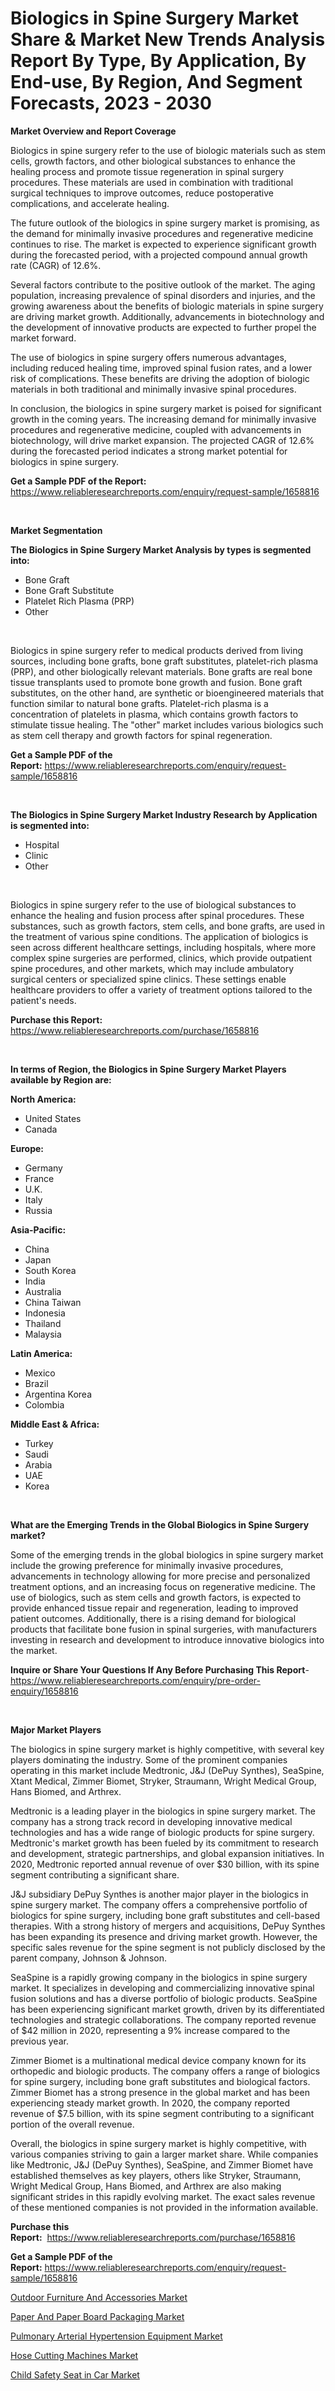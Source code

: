 <p><h1>Biologics in Spine Surgery Market Share & Market New Trends Analysis Report By Type, By Application, By End-use, By Region, And Segment Forecasts, 2023 - 2030</h1></p><p><strong>Market Overview and Report Coverage</strong></p>
<p><p>Biologics in spine surgery refer to the use of biologic materials such as stem cells, growth factors, and other biological substances to enhance the healing process and promote tissue regeneration in spinal surgery procedures. These materials are used in combination with traditional surgical techniques to improve outcomes, reduce postoperative complications, and accelerate healing.</p><p>The future outlook of the biologics in spine surgery market is promising, as the demand for minimally invasive procedures and regenerative medicine continues to rise. The market is expected to experience significant growth during the forecasted period, with a projected compound annual growth rate (CAGR) of 12.6%.</p><p>Several factors contribute to the positive outlook of the market. The aging population, increasing prevalence of spinal disorders and injuries, and the growing awareness about the benefits of biologic materials in spine surgery are driving market growth. Additionally, advancements in biotechnology and the development of innovative products are expected to further propel the market forward.</p><p>The use of biologics in spine surgery offers numerous advantages, including reduced healing time, improved spinal fusion rates, and a lower risk of complications. These benefits are driving the adoption of biologic materials in both traditional and minimally invasive spinal procedures.</p><p>In conclusion, the biologics in spine surgery market is poised for significant growth in the coming years. The increasing demand for minimally invasive procedures and regenerative medicine, coupled with advancements in biotechnology, will drive market expansion. The projected CAGR of 12.6% during the forecasted period indicates a strong market potential for biologics in spine surgery.</p></p>
<p><strong>Get a Sample PDF of the Report:</strong> <a href="https://www.reliableresearchreports.com/enquiry/request-sample/1658816">https://www.reliableresearchreports.com/enquiry/request-sample/1658816</a></p>
<p>&nbsp;</p>
<p><strong>Market Segmentation</strong></p>
<p><strong>The Biologics in Spine Surgery Market Analysis by types is segmented into:</strong></p>
<p><ul><li>Bone Graft</li><li>Bone Graft Substitute</li><li>Platelet Rich Plasma (PRP)</li><li>Other</li></ul></p>
<p>&nbsp;</p>
<p><p>Biologics in spine surgery refer to medical products derived from living sources, including bone grafts, bone graft substitutes, platelet-rich plasma (PRP), and other biologically relevant materials. Bone grafts are real bone tissue transplants used to promote bone growth and fusion. Bone graft substitutes, on the other hand, are synthetic or bioengineered materials that function similar to natural bone grafts. Platelet-rich plasma is a concentration of platelets in plasma, which contains growth factors to stimulate tissue healing. The "other" market includes various biologics such as stem cell therapy and growth factors for spinal regeneration.</p></p>
<p><strong>Get a Sample PDF of the Report:</strong>&nbsp;<a href="https://www.reliableresearchreports.com/enquiry/request-sample/1658816">https://www.reliableresearchreports.com/enquiry/request-sample/1658816</a></p>
<p>&nbsp;</p>
<p><strong>The Biologics in Spine Surgery Market Industry Research by Application is segmented into:</strong></p>
<p><ul><li>Hospital</li><li>Clinic</li><li>Other</li></ul></p>
<p>&nbsp;</p>
<p><p>Biologics in spine surgery refer to the use of biological substances to enhance the healing and fusion process after spinal procedures. These substances, such as growth factors, stem cells, and bone grafts, are used in the treatment of various spine conditions. The application of biologics is seen across different healthcare settings, including hospitals, where more complex spine surgeries are performed, clinics, which provide outpatient spine procedures, and other markets, which may include ambulatory surgical centers or specialized spine clinics. These settings enable healthcare providers to offer a variety of treatment options tailored to the patient's needs.</p></p>
<p><strong>Purchase this Report:</strong>&nbsp; <a href="https://www.reliableresearchreports.com/purchase/1658816">https://www.reliableresearchreports.com/purchase/1658816</a></p>
<p>&nbsp;</p>
<p><strong>In terms of Region, the Biologics in Spine Surgery Market Players available by Region are:</strong></p>
<p>
    <p> <strong> North America: </strong>
        <ul>
            <li>United States</li>
            <li>Canada</li>
        </ul>
        </p> 
    <p> <strong> Europe: </strong>
        <ul>
            <li>Germany</li>
            <li>France</li>
            <li>U.K.</li>
            <li>Italy</li>
            <li>Russia</li>
        </ul>
        </p> 
    <p> <strong> Asia-Pacific: </strong>
        <ul>
            <li>China</li>
            <li>Japan</li>
            <li>South Korea</li>
            <li>India</li>
            <li>Australia</li>
            <li>China Taiwan</li>
            <li>Indonesia</li>
            <li>Thailand</li>
            <li>Malaysia</li>
        </ul>
        </p> 
    <p> <strong> Latin America: </strong>
        <ul>
            <li>Mexico</li>
            <li>Brazil</li>
            <li>Argentina Korea</li>
            <li>Colombia</li>
        </ul>
        </p> 
    <p> <strong> Middle East & Africa: </strong>
        <ul>
            <li>Turkey</li>
            <li>Saudi</li>
            <li>Arabia</li>
            <li>UAE</li>
            <li>Korea</li>
        </ul>
    </p>
    </p>
<p>&nbsp;</p>
<p><strong>What are the Emerging Trends in the Global Biologics in Spine Surgery market?</strong></p>
<p><p>Some of the emerging trends in the global biologics in spine surgery market include the growing preference for minimally invasive procedures, advancements in technology allowing for more precise and personalized treatment options, and an increasing focus on regenerative medicine. The use of biologics, such as stem cells and growth factors, is expected to provide enhanced tissue repair and regeneration, leading to improved patient outcomes. Additionally, there is a rising demand for biological products that facilitate bone fusion in spinal surgeries, with manufacturers investing in research and development to introduce innovative biologics into the market.</p></p>
<p><strong>Inquire or Share Your Questions If Any Before Purchasing This Report</strong>- <a href="https://www.reliableresearchreports.com/enquiry/pre-order-enquiry/1658816">https://www.reliableresearchreports.com/enquiry/pre-order-enquiry/1658816</a></p>
<p>&nbsp;</p>
<p><strong>Major Market Players</strong></p>
<p><p>The biologics in spine surgery market is highly competitive, with several key players dominating the industry. Some of the prominent companies operating in this market include Medtronic, J&J (DePuy Synthes), SeaSpine, Xtant Medical, Zimmer Biomet, Stryker, Straumann, Wright Medical Group, Hans Biomed, and Arthrex.</p><p>Medtronic is a leading player in the biologics in spine surgery market. The company has a strong track record in developing innovative medical technologies and has a wide range of biologic products for spine surgery. Medtronic's market growth has been fueled by its commitment to research and development, strategic partnerships, and global expansion initiatives. In 2020, Medtronic reported annual revenue of over $30 billion, with its spine segment contributing a significant share.</p><p>J&J subsidiary DePuy Synthes is another major player in the biologics in spine surgery market. The company offers a comprehensive portfolio of biologics for spine surgery, including bone graft substitutes and cell-based therapies. With a strong history of mergers and acquisitions, DePuy Synthes has been expanding its presence and driving market growth. However, the specific sales revenue for the spine segment is not publicly disclosed by the parent company, Johnson & Johnson.</p><p>SeaSpine is a rapidly growing company in the biologics in spine surgery market. It specializes in developing and commercializing innovative spinal fusion solutions and has a diverse portfolio of biologic products. SeaSpine has been experiencing significant market growth, driven by its differentiated technologies and strategic collaborations. The company reported revenue of $42 million in 2020, representing a 9% increase compared to the previous year.</p><p>Zimmer Biomet is a multinational medical device company known for its orthopedic and biologic products. The company offers a range of biologics for spine surgery, including bone graft substitutes and biological factors. Zimmer Biomet has a strong presence in the global market and has been experiencing steady market growth. In 2020, the company reported revenue of $7.5 billion, with its spine segment contributing to a significant portion of the overall revenue.</p><p>Overall, the biologics in spine surgery market is highly competitive, with various companies striving to gain a larger market share. While companies like Medtronic, J&J (DePuy Synthes), SeaSpine, and Zimmer Biomet have established themselves as key players, others like Stryker, Straumann, Wright Medical Group, Hans Biomed, and Arthrex are also making significant strides in this rapidly evolving market. The exact sales revenue of these mentioned companies is not provided in the information available.</p></p>
<p><strong>Purchase this Report:</strong>&nbsp;&nbsp;<a href="https://www.reliableresearchreports.com/purchase/1658816">https://www.reliableresearchreports.com/purchase/1658816</a></p>
<p></p>
<p><strong>Get a Sample PDF of the Report:</strong>&nbsp;<a href="https://www.reliableresearchreports.com/enquiry/request-sample/1658816">https://www.reliableresearchreports.com/enquiry/request-sample/1658816</a></p>
<p><p><a href="https://medium.com/@albertakoss2023/outdoor-furniture-and-accessories-market-current-market-share-cagr-growth-projection-and-30a4e4e5fce4">Outdoor Furniture And Accessories Market</a></p><p><a href="https://medium.com/@krishna_35021/paper-and-paper-board-packaging-market-size-growth-forecast-2023-2030-b71cab275b7f">Paper And Paper Board Packaging Market</a></p><p><a href="https://github.com/Krish2023na/Market-Research-Report-List-1/blob/main/pulmonary-arterial-hypertension-equipment-market.md">Pulmonary Arterial Hypertension Equipment Market</a></p><p><a href="https://www.linkedin.com/pulse/hose-cutting-machines-market-size-share-global-analysis-6swoe/">Hose Cutting Machines Market</a></p><p><a href="https://github.com/zebdakicsin/Market-Research-Report-List-1/blob/main/child-safety-seat-in-car-market.md">Child Safety Seat in Car Market</a></p></p>